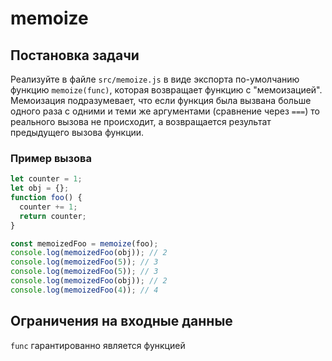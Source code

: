 # memoize

## Постановка задачи

Реализуйте в файле `src/memoize.js` в виде экспорта по-умолчанию функцию `memoize(func)`, которая возвращает функцию с "мемоизацией". Мемоизация подразумевает, что если функция была вызвана больше одного раза с одними и теми же аргументами (сравнение через `===`) то реального вызова не происходит, а возвращается результат предыдущего вызова функции.

### Пример вызова

```js
let counter = 1;
let obj = {};
function foo() {
  counter += 1;
  return counter;
}

const memoizedFoo = memoize(foo);
console.log(memoizedFoo(obj)); // 2
console.log(memoizedFoo(5)); // 3
console.log(memoizedFoo(5)); // 3
console.log(memoizedFoo(obj)); // 2
console.log(memoizedFoo(4)); // 4
```

## Ограничения на входные данные

`func` гарантированно является функцией

